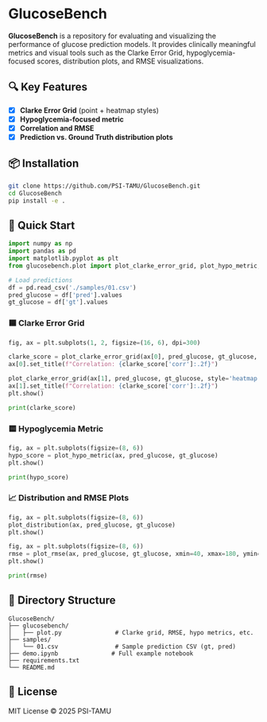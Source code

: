 # GlucoseBench

**GlucoseBench** is a repository for evaluating and visualizing the performance of glucose prediction models. It provides clinically meaningful metrics and visual tools such as the Clarke Error Grid, hypoglycemia-focused scores, distribution plots, and RMSE visualizations.

## 🔍 Key Features

- [x] **Clarke Error Grid** (point + heatmap styles)
- [x] **Hypoglycemia-focused metric**
- [x] **Correlation and RMSE**
- [x] **Prediction vs. Ground Truth distribution plots**

## 📦 Installation

```bash
git clone https://github.com/PSI-TAMU/GlucoseBench.git
cd GlucoseBench
pip install -e .
```

## 🚀 Quick Start

```python
import numpy as np
import pandas as pd
import matplotlib.pyplot as plt
from glucosebench.plot import plot_clarke_error_grid, plot_hypo_metric, plot_distribution, plot_rmse

# Load predictions
df = pd.read_csv('./samples/01.csv')
pred_glucose = df['pred'].values
gt_glucose = df['gt'].values
```

### 🟦 Clarke Error Grid

```python
fig, ax = plt.subplots(1, 2, figsize=(16, 6), dpi=300)

clarke_score = plot_clarke_error_grid(ax[0], pred_glucose, gt_glucose, style='point')
ax[0].set_title(f"Correlation: {clarke_score['corr']:.2f}")

plot_clarke_error_grid(ax[1], pred_glucose, gt_glucose, style='heatmap', bin_size=3)
ax[1].set_title(f"Correlation: {clarke_score['corr']:.2f}")
plt.show()

print(clarke_score)
```

### 🟨 Hypoglycemia Metric

```python
fig, ax = plt.subplots(figsize=(8, 6))
hypo_score = plot_hypo_metric(ax, pred_glucose, gt_glucose)
plt.show()

print(hypo_score)
```

### 📈 Distribution and RMSE Plots

```python
fig, ax = plt.subplots(figsize=(8, 6))
plot_distribution(ax, pred_glucose, gt_glucose)
plt.show()

fig, ax = plt.subplots(figsize=(8, 6))
rmse = plot_rmse(ax, pred_glucose, gt_glucose, xmin=40, xmax=180, ymin=40, ymax=180)
plt.show()

print(rmse)
```

## 📁 Directory Structure

```
GlucoseBench/
├── glucosebench/
│   ├── plot.py               # Clarke grid, RMSE, hypo metrics, etc.
├── samples/
│   └── 01.csv                # Sample prediction CSV (gt, pred)
├── demo.ipynb               # Full example notebook
├── requirements.txt
└── README.md
```

## 📄 License

MIT License © 2025 PSI-TAMU
